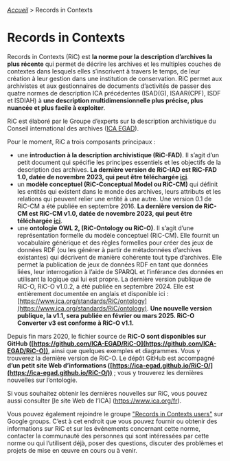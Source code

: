 [_Accueil_](index.md) > Records in Contexts

# Records in Contexts

Records in Contexts (RiC) est __la norme pour la description d’archives la plus récente__ qui permet de décrire les archives et les multiples couches de contextes dans lesquels elles s’inscrivent à travers le temps, de leur création à leur gestion dans une institution de conservation. RiC permet aux archivistes et aux gestionnaires de documents d’activités de passer des quatre normes de description ICA précédentes (ISAD(G), ISAAR(CPF), ISDF et ISDIAH) à __une description multidimensionnelle plus précise, plus nuancée et plus facile à exploiter__.

RiC est élaboré par le Groupe d’experts sur la description archivistique du Conseil international des archives ([ICA EGAD](https://www.ica.org/fr/groupes-dexperts/groupe-d-experts-sur-la-description-archivistique-egad)).

Pour le moment, RiC a trois composants principaux :

- une __introduction à la description archivistique (RiC-FAD)__. Il s’agit d’un petit document qui spécifie les principes essentiels et les objectifs de la description des archives. __La dernière version de RiC-IAD est RiC-FAD 1.0, datée de novembre 2023, qui peut être téléchargée [ici](https://www.ica.org/app/uploads/2023/12/RiC-FAD-1.0.pdf)__.
- un __modèle conceptuel (RiC-Conceptual Model ou RiC-CM)__ qui définit les entités qui existent dans le monde des archives, leurs attributs et les relations qui peuvent relier une entité à une autre. Une version 0.1 de RiC-CM a été publiée en septembre 2016. __La dernière version de RiC-CM est RiC-CM v1.0, datée de novembre 2023, qui peut être téléchargée [ici](https://www.ica.org/app/uploads/2024/01/ric-cm-1.0_0.pdf)__.
- une __ontologie OWL 2, (RiC-Ontology ou RiC-O)__. Il s’agit d’une représentation formelle du modèle conceptuel (RiC-CM). Elle fournit un vocabulaire générique et des règles formelles pour créer des jeux de données RDF (ou les générer à partir de métadonnées d’archives existantes) qui décrivent de manière cohérente tout type d’archives. Elle permet la publication de jeux de données RDF en tant que données liées, leur interrogation à l’aide de SPARQL et l’inférance des données en utilisant la logique qui lui est propre. La dernière version publique de RiC-O, RiC-O v1.0.2, a été publiée en septembre 2024. Elle est entièrement documentée en anglais et disponible ici : [https://www.ica.org/standards/RiC/ontology](https://www.ica.org/standards/RiC/ontology). __Une nouvelle version publique, la v1.1, sera publiée en février ou mars 2025. RiC-O Converter v3 est conforme à RiC-O v1.1.__

Depuis fin mars 2020, le fichier source de __RiC-O sont disponibles sur GitHub ([https://github.com/ICA-EGAD/RiC-O](https://github.com/ICA-EGAD/RiC-O))__, ainsi que quelques exemples et diagrammes. Vous y trouverez la dernière version de RiC-O. Le dépôt GitHub est accompagné __d’un petit site Web d’informations ([https://ica-egad.github.io/RiC-O/](https://ica-egad.github.io/RiC-O/))__ ; vous y trouverez les dernières nouvelles sur l’ontologie.

Si vous souhaitez obtenir les dernières nouvelles sur RiC, vous pouvez aussi consulter [le site Web de l’ICA] (https://www.ica.org/fr).

Vous pouvez également rejoindre le groupe ["Records in Contexts users"](https://groups.google.com/g/Records_in_Contexts_users) sur Google groups. C’est à cet endroit que vous pouvez fournir ou obtenir des informations sur RiC et sur les événements concernant cette norme, contacter la communauté des personnes qui sont intéressées par cette norme ou qui l’utilisent déjà, poser des questions, discuter des problèmes et projets de mise en œuvre en cours ou à venir.
